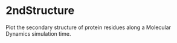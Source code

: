 # 2ndStructure
Plot the secondary structure of protein residues along a Molecular Dynamics simulation time. 
